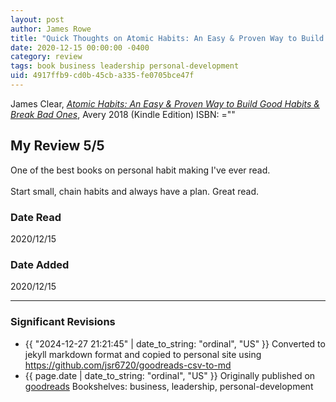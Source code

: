 ```yaml
---
layout: post
author: James Rowe
title: "Quick Thoughts on Atomic Habits: An Easy & Proven Way to Build Good Habits & Break Bad Ones"
date: 2020-12-15 00:00:00 -0400
category: review
tags: book business leadership personal-development
uid: 4917ffb9-cd0b-45cb-a335-fe0705bce47f
---
```


James Clear, *[Atomic Habits: An Easy & Proven Way to Build Good Habits & Break Bad Ones](https://www.goodreads.com/book/show/40121378)*,  Avery 2018 (Kindle Edition) ISBN: =""

## My Review 5/5

One of the best books on personal habit making I've ever read.<br/><br/>Start small, chain habits and always have a plan. Great read.

### Date Read
2020/12/15

### Date Added
2020/12/15

---

### Significant Revisions

- {{ "2024-12-27 21:21:45" | date_to_string: "ordinal", "US" }} Converted to jekyll markdown format and copied to personal site using <https://github.com/jsr6720/goodreads-csv-to-md>
- {{ page.date | date_to_string: "ordinal", "US" }} Originally published on [goodreads](https://www.goodreads.com) Bookshelves: business, leadership, personal-development